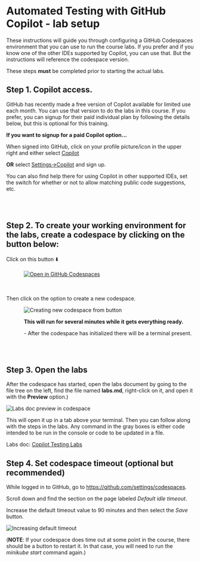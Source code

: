 # Automated Testing with GitHub Copilot - lab setup

These instructions will guide you through configuring a GitHub Codespaces environment that you can use to run the course labs. 
If you prefer and if you know one of the other IDEs supported by Copilot, you can use that. But the instructions will reference the codespace version.

These steps **must** be completed prior to starting the actual labs.

## Step 1. Copilot access. 

GitHub has recently made a free version of Copilot available for limited use each month. You can use that version to do the labs in this course. If you prefer, you can signup for their paid individual plan by following the details below, but this is optional for this training.

**If you want to signup for a paid Copilot option...**

When signed into GitHub, click on your profile picture/icon in the upper right and either select [Copilot](https://github.com/github-copilot/signup) 

**OR** select [Settings->Copilot](https://github.com/settings/copilot) and sign up.

You can also find help there for using Copilot in other supported IDEs, set the switch for whether or not to allow matching public code suggestions, etc.

<br/><br/>

## Step 2. To create your working environment for the labs, create a codespace by clicking on the button below:

Click on this button ⬇️
<br/><br/>
&nbsp;&nbsp;&nbsp;&nbsp;&nbsp;&nbsp;&nbsp;&nbsp;&nbsp;&nbsp;&nbsp;&nbsp;[![Open in GitHub Codespaces](https://github.com/codespaces/badge.svg)](https://codespaces.new/skillrepos/copilot-testing?quickstart=1)

<br/><br/>
Then click on the option to create a new codespace.

&nbsp;&nbsp;&nbsp;&nbsp;&nbsp;&nbsp;&nbsp;&nbsp;&nbsp;&nbsp;&nbsp;&nbsp;![Creating new codespace from button](./images/ct11.png?raw=true "Creating new codespace from button")

&nbsp;&nbsp;&nbsp;&nbsp;&nbsp;&nbsp;&nbsp;&nbsp;&nbsp;&nbsp;&nbsp;&nbsp;**This will run for several minutes while it gets everything ready.**
  
&nbsp;&nbsp;&nbsp;&nbsp;&nbsp;&nbsp;&nbsp;&nbsp;&nbsp;&nbsp;&nbsp;&nbsp;- After the codespace has initialized there will be a terminal present.

<br/><br/>

## Step 3. Open the labs

After the codespace has started, open the labs document by going to the file tree on the left, find the file named **labs.md**, right-click on it, and open it with the **Preview** option.)

![Labs doc preview in codespace](./images/ct12.png?raw=true "Labs doc preview in codespace")

This will open it up in a tab above your terminal. Then you can follow along with the steps in the labs. 
Any command in the gray boxes is either code intended to be run in the console or code to be updated in a file.

Labs doc: [Copilot Testing Labs](labs.md)

## Step 4. Set codespace timeout (optional but recommended)

While logged in to GitHub, go to https://github.com/settings/codespaces.

Scroll down and find the section on the page labeled *Default idle timeout*. 

Increase the default timeout value to 90 minutes and then select the *Save* button.

![Increasing default timeout](./images/k8sdev33.png?raw=true "Increasing default timeout")

(**NOTE**: If your codespace does time out at some point in the course, there should be a button to restart it. In that case, you will need to run the *minikube start* command again.)
